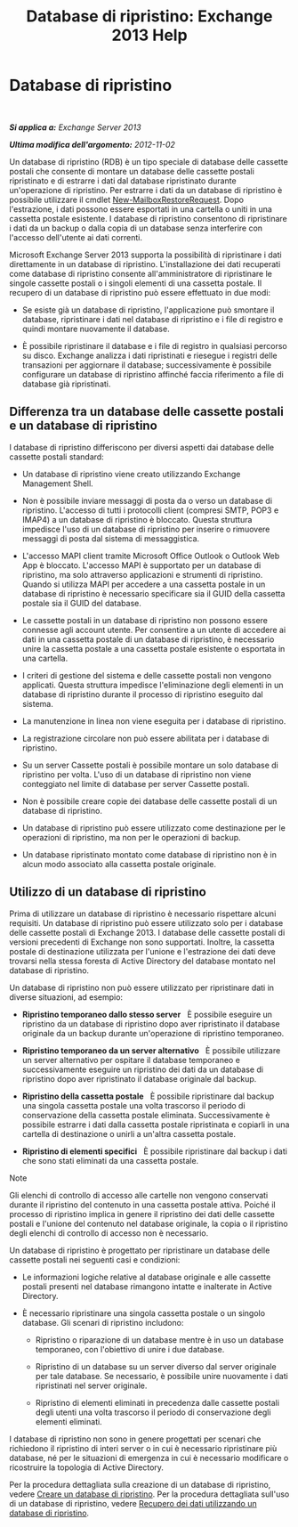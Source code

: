 ﻿---
title: 'Database di ripristino: Exchange 2013 Help'
TOCTitle: Database di ripristino
ms:assetid: f3c6fd0b-2e25-442e-a0fc-46f663130c3e
ms:mtpsurl: https://technet.microsoft.com/it-it/library/Dd876954(v=EXCHG.150)
ms:contentKeyID: 50482039
ms.date: 05/22/2018
mtps_version: v=EXCHG.150
ms.translationtype: MT
---

# Database di ripristino

 

_**Si applica a:** Exchange Server 2013_

_**Ultima modifica dell'argomento:** 2012-11-02_

Un database di ripristino (RDB) è un tipo speciale di database delle cassette postali che consente di montare un database delle cassette postali ripristinato e di estrarre i dati dal database ripristinato durante un'operazione di ripristino. Per estrarre i dati da un database di ripristino è possibile utilizzare il cmdlet [New-MailboxRestoreRequest](https://technet.microsoft.com/it-it/library/ff829875\(v=exchg.150\)). Dopo l'estrazione, i dati possono essere esportati in una cartella o uniti in una cassetta postale esistente. I database di ripristino consentono di ripristinare i dati da un backup o dalla copia di un database senza interferire con l'accesso dell'utente ai dati correnti.

Microsoft Exchange Server 2013 supporta la possibilità di ripristinare i dati direttamente in un database di ripristino. L'installazione dei dati recuperati come database di ripristino consente all'amministratore di ripristinare le singole cassette postali o i singoli elementi di una cassetta postale. Il recupero di un database di ripristino può essere effettuato in due modi:

  - Se esiste già un database di ripristino, l'applicazione può smontare il database, ripristinare i dati nel database di ripristino e i file di registro e quindi montare nuovamente il database.

  - È possibile ripristinare il database e i file di registro in qualsiasi percorso su disco. Exchange analizza i dati ripristinati e riesegue i registri delle transazioni per aggiornare il database; successivamente è possibile configurare un database di ripristino affinché faccia riferimento a file di database già ripristinati.

## Differenza tra un database delle cassette postali e un database di ripristino

I database di ripristino differiscono per diversi aspetti dai database delle cassette postali standard:

  - Un database di ripristino viene creato utilizzando Exchange Management Shell.

  - Non è possibile inviare messaggi di posta da o verso un database di ripristino. L'accesso di tutti i protocolli client (compresi SMTP, POP3 e IMAP4) a un database di ripristino è bloccato. Questa struttura impedisce l'uso di un database di ripristino per inserire o rimuovere messaggi di posta dal sistema di messaggistica.

  - L'accesso MAPI client tramite Microsoft Office Outlook o Outlook Web App è bloccato. L'accesso MAPI è supportato per un database di ripristino, ma solo attraverso applicazioni e strumenti di ripristino. Quando si utilizza MAPI per accedere a una cassetta postale in un database di ripristino è necessario specificare sia il GUID della cassetta postale sia il GUID del database.

  - Le cassette postali in un database di ripristino non possono essere connesse agli account utente. Per consentire a un utente di accedere ai dati in una cassetta postale di un database di ripristino, è necessario unire la cassetta postale a una cassetta postale esistente o esportata in una cartella.

  - I criteri di gestione del sistema e delle cassette postali non vengono applicati. Questa struttura impedisce l'eliminazione degli elementi in un database di ripristino durante il processo di ripristino eseguito dal sistema.

  - La manutenzione in linea non viene eseguita per i database di ripristino.

  - La registrazione circolare non può essere abilitata per i database di ripristino.

  - Su un server Cassette postali è possibile montare un solo database di ripristino per volta. L'uso di un database di ripristino non viene conteggiato nel limite di database per server Cassette postali.

  - Non è possibile creare copie dei database delle cassette postali di un database di ripristino.

  - Un database di ripristino può essere utilizzato come destinazione per le operazioni di ripristino, ma non per le operazioni di backup.

  - Un database ripristinato montato come database di ripristino non è in alcun modo associato alla cassetta postale originale.

## Utilizzo di un database di ripristino

Prima di utilizzare un database di ripristino è necessario rispettare alcuni requisiti. Un database di ripristino può essere utilizzato solo per i database delle cassette postali di Exchange 2013. I database delle cassette postali di versioni precedenti di Exchange non sono supportati. Inoltre, la cassetta postale di destinazione utilizzata per l'unione e l'estrazione dei dati deve trovarsi nella stessa foresta di Active Directory del database montato nel database di ripristino.

Un database di ripristino non può essere utilizzato per ripristinare dati in diverse situazioni, ad esempio:

  - **Ripristino temporaneo dallo stesso server**   È possibile eseguire un ripristino da un database di ripristino dopo aver ripristinato il database originale da un backup durante un'operazione di ripristino temporaneo.

  - **Ripristino temporaneo da un server alternativo**   È possibile utilizzare un server alternativo per ospitare il database temporaneo e successivamente eseguire un ripristino dei dati da un database di ripristino dopo aver ripristinato il database originale dal backup.

  - **Ripristino della cassetta postale**   È possibile ripristinare dal backup una singola cassetta postale una volta trascorso il periodo di conservazione della cassetta postale eliminata. Successivamente è possibile estrarre i dati dalla cassetta postale ripristinata e copiarli in una cartella di destinazione o unirli a un'altra cassetta postale.

  - **Ripristino di elementi specifici**   È possibile ripristinare dal backup i dati che sono stati eliminati da una cassetta postale.


> [!NOTE]
> Gli elenchi di controllo di accesso alle cartelle non vengono conservati durante il ripristino del contenuto in una cassetta postale attiva. Poiché il processo di ripristino implica in genere il ripristino dei dati delle cassette postali e l'unione del contenuto nel database originale, la copia o il ripristino degli elenchi di controllo di accesso non è necessario.



Un database di ripristino è progettato per ripristinare un database delle cassette postali nei seguenti casi e condizioni:

  - Le informazioni logiche relative al database originale e alle cassette postali presenti nel database rimangono intatte e inalterate in Active Directory.

  - È necessario ripristinare una singola cassetta postale o un singolo database. Gli scenari di ripristino includono:
    
      - Ripristino o riparazione di un database mentre è in uso un database temporaneo, con l'obiettivo di unire i due database.
    
      - Ripristino di un database su un server diverso dal server originale per tale database. Se necessario, è possibile unire nuovamente i dati ripristinati nel server originale.
    
      - Ripristino di elementi eliminati in precedenza dalle cassette postali degli utenti una volta trascorso il periodo di conservazione degli elementi eliminati.

I database di ripristino non sono in genere progettati per scenari che richiedono il ripristino di interi server o in cui è necessario ripristinare più database, né per le situazioni di emergenza in cui è necessario modificare o ricostruire la topologia di Active Directory.

Per la procedura dettagliata sulla creazione di un database di ripristino, vedere [Creare un database di ripristino](create-a-recovery-database-exchange-2013-help.md). Per la procedura dettagliata sull'uso di un database di ripristino, vedere [Recupero dei dati utilizzando un database di ripristino](restore-data-using-a-recovery-database-exchange-2013-help.md).

